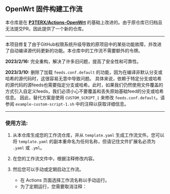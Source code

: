 ## OpenWrt 固件构建工作流

本仓库是在 **[P3TERX/Actions-OpenWrt](https://github.com/P3TERX/Actions-OpenWrt)** 的基础上改进的。由于原仓库已归档且无法提交PR，因此提供了一个新的仓库。

- - -

本项目修复了由于GitHub权限系统升级导致的原项目中的某些功能故障，并改进了自动编译源代码更新的功能。本仓库中的工作流不需要额外的令牌。

**2023/2/16:** 完全重构，解决了许多旧问题，提高了安全性和可靠性。

**2023/3/10:** 删除了加载 `feeds.conf.default` 的功能，因为在编译非默认分支或哈希的源代码时，这很容易无意中导致问题。
               具体来说，依赖于特定分支或哈希的源代码的源feeds也需要指定分支或哈希。此时，如果我们仍然使用文件覆盖的方式引入自定义feeds，我们必须小心不要覆盖和丢失原始基础feed的分支或哈希信息。
               因此，替代方案是使用 `CUSTOM_SCRIPT_1` 来修改 `feeds.conf.default`。请参阅 `example-custom-script-1.sh` 中的注释以获取详细信息。

- - -

### 使用方法:

1. 从本仓库生成您的工作流仓库，并从 `template.yaml` 生成工作流文件。您可以将 `template.yaml` 的副本重命名为任何名称，但请记住文件扩展名必须为 `.yaml` 或 `.yml`。

2. 在您的工作流文件中，根据注释修改内容。
3. 然后您可以手动或定期启动工作流。
   + 在 Actions 页面选择工作流名称以手动运行。
   + 为了定期运行，您需要取消注释：